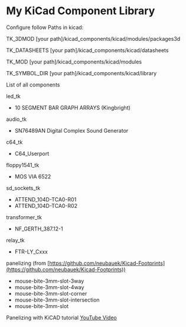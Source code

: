 # My KiCad Component Library

Configure follow Paths in kicad:

TK_3DMOD            [your path]/kicad_components/kicad/modules/packages3d

TK_DATASHEETS       [your path]/kicad_components/kicad/datasheets

TK_MOD              [your path]/kicad_components/kicad/modules

TK_SYMBOL_DIR       [your path]/kicad_components/kicad/library

List of all components

led_tk

- 10 SEGMENT BAR GRAPH ARRAYS (Kingbright)

audio_tk

- SN76489AN Digital Complex Sound Generator

c64_tk

- C64_Userport

floppy1541_tk

- MOS VIA 6522

sd_sockets_tk

- ATTEND_104D-TCA0-R01
- ATTEND_104D-TCA0-R02

transformer_tk

- NF_GERTH_387.12-1

relay_tk

- FTR-LY_Cxxx

panelizing (from [https://github.com/neubauek/Kicad-Footprints](https://github.com/neubauek/Kicad-Footprints))

- mouse-bite-3mm-slot-3way
- mouse-bite-3mm-slot-4way
- mouse-bite-3mm-slot-corner
- mouse-bite-3mm-slot-intersection
- mouse-bite-3mm-slot

Panelizing with KiCAD tutorial [YouTube Video](https://www.youtube.com/watch?v=RfKCsGOrUSo&t=1481s)
